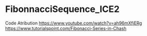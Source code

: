# FibonnacciSequence_ICE2
Code Atribution 
https://www.youtube.com/watch?v=ah96mXfjERg
https://www.tutorialspoint.com/Fibonacci-Series-in-Chash
